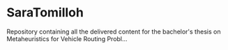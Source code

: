 # SaraTomilloh
Repository containing all the delivered content for the bachelor's thesis on Metaheuristics for Vehicle Routing Probl…
